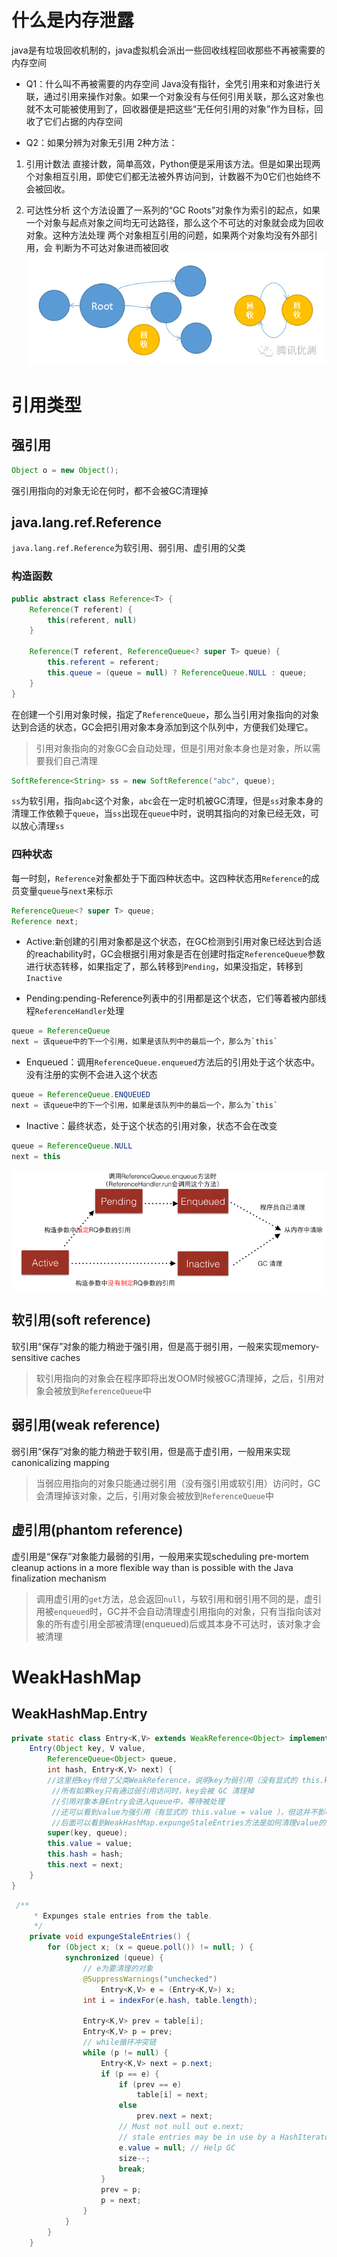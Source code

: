 # 什么是内存泄露
java是有垃圾回收机制的，java虚拟机会派出一些回收线程回收那些不再被需要的内存空间

- Q1：什么叫不再被需要的内存空间
Java没有指针，全凭引用来和对象进行关联，通过引用来操作对象。如果一个对象没有与任何引用关联，那么这对象也就不太可能被使用到了，回收器便是把这些“无任何引用的对象”作为目标，回收了它们占据的内存空间

- Q2：如果分辨为对象无引用
2种方法：
1. 引用计数法
直接计数，简单高效，Python便是采用该方法。但是如果出现两个对象相互引用，即使它们都无法被外界访问到，计数器不为0它们也始终不会被回收。

2. 可达性分析
这个方法设置了一系列的“GC Roots”对象作为索引的起点，如果一个对象与起点对象之间均无可达路径，那么这个不可达的对象就会成为回收对象。这种方法处理 两个对象相互引用的问题，如果两个对象均没有外部引用，会
判断为不可达对象进而被回收
![gcroot](../img/gcroot.png)



# 引用类型
## 强引用
```java
Object o = new Object();
```
强引用指向的对象无论在何时，都不会被GC清理掉


## java.lang.ref.Reference
`java.lang.ref.Reference`为软引用、弱引用、虚引用的父类

### 构造函数
```java
public abstract class Reference<T> {
    Reference(T referent) {
        this(referent, null)
    }

    Reference(T referent, ReferenceQueue<? super T> queue) {
        this.referent = referent;
        this.queue = (queue = null) ? ReferenceQueue.NULL : queue;
    }
}
```
在创建一个引用对象时候，指定了`ReferenceQueue`，那么当引用对象指向的对象达到合适的状态，GC会把引用对象本身添加到这个队列中，方便我们处理它。
> 引用对象指向的对象GC会自动处理，但是引用对象本身也是对象，所以需要我们自己清理

```java
SoftReference<String> ss = new SoftReference("abc", queue);
```
`ss`为软引用，指向`abc`这个对象，`abc`会在一定时机被GC清理，但是`ss`对象本身的清理工作依赖于`queue`，当`ss`出现在`queue`中时，说明其指向的对象已经无效，可以放心清理`ss`

### 四种状态
每一时刻，`Reference`对象都处于下面四种状态中。这四种状态用`Reference`的成员变量`queue`与`next`来标示
```java
ReferenceQueue<? super T> queue;
Reference next;
```
- Active:新创建的引用对象都是这个状态，在GC检测到引用对象已经达到合适的reachability时，GC会根据引用对象是否在创建时指定`ReferenceQueue`参数进行状态转移，如果指定了，那么转移到`Pending`，如果没指定，转移到`Inactive`

- Pending:pending-Reference列表中的引用都是这个状态，它们等着被内部线程`ReferenceHandler`处理
```java
queue = ReferenceQueue
next = 该queue中的下一个引用，如果是该队列中的最后一个，那么为`this`
```

- Enqueued：调用`ReferenceQueue.enqueued`方法后的引用处于这个状态中。没有注册的实例不会进入这个状态
```java
queue = ReferenceQueue.ENQUEUED
next = 该queue中的下一个引用，如果是该队列中的最后一个，那么为`this`
```

- Inactive：最终状态，处于这个状态的引用对象，状态不会在改变
```java
queue = ReferenceQueue.NULL
next = this
```

![reference](../img/reference.png)

## 软引用(soft reference)
软引用“保存”对象的能力稍逊于强引用，但是高于弱引用，一般来实现memory-sensitive caches
> 软引用指向的对象会在程序即将出发OOM时候被GC清理掉，之后，引用对象会被放到`ReferenceQueue`中

## 弱引用(weak reference)
弱引用“保存”对象的能力稍逊于软引用，但是高于虚引用，一般用来实现canonicalizing mapping
> 当弱应用指向的对象只能通过弱引用（没有强引用或软引用）访问时，GC会清理掉该对象，之后，引用对象会被放到`ReferenceQueue`中

## 虚引用(phantom reference)
虚引用是“保存”对象能力最弱的引用，一般用来实现scheduling pre-mortem cleanup actions in a more flexible way than is possible with the Java finalization mechanism
> 调用虚引用的`get`方法，总会返回`null`，与软引用和弱引用不同的是，虚引用被`enqueued`时，GC并不会自动清理虚引用指向的对象，只有当指向该对象的所有虚引用全部被清理(enqueued)后或其本身不可达时，该对象才会被清理


# WeakHashMap
## WeakHashMap.Entry
```java
private static class Entry<K,V> extends WeakReference<Object> implements Map.Entry<K, V> {
    Entry(Object key, V value,
        ReferenceQueue<Object> queue,
        int hash, Entry<K,V> next) {
        //这里把key传给了父类WeakReference，说明key为弱引用（没有显式的 this.key = key）
         //所有如果key只有通过弱引用访问时，key会被 GC 清理掉
         //引用对象本身Entry会进入queue中，等待被处理
         //还可以看到value为强引用（有显式的 this.value = value ），但这并不影响
         //后面可以看到WeakHashMap.expungeStaleEntries方法是如何清理value的
        super(key, queue);
        this.value = value;
        this.hash = hash;
        this.next = next;
    }
}
```

```java
 /**
     * Expunges stale entries from the table.
     */
    private void expungeStaleEntries() {
        for (Object x; (x = queue.poll()) != null; ) {
            synchronized (queue) {
                // e为要清理的对象
                @SuppressWarnings("unchecked")
                    Entry<K,V> e = (Entry<K,V>) x;
                int i = indexFor(e.hash, table.length);

                Entry<K,V> prev = table[i];
                Entry<K,V> p = prev;
                // while循环冲突链
                while (p != null) {
                    Entry<K,V> next = p.next;
                    if (p == e) {
                        if (prev == e)
                            table[i] = next;
                        else
                            prev.next = next;
                        // Must not null out e.next;
                        // stale entries may be in use by a HashIterator
                        e.value = null; // Help GC
                        size--;
                        break;
                    }
                    prev = p;
                    p = next;
                }
            }
        }
    }
```
